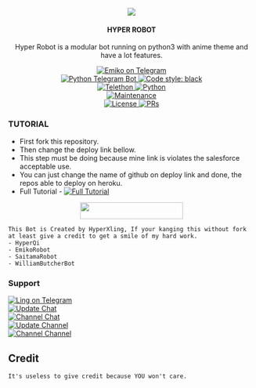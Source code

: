 <p align="center">
  <img src="https://telegra.ph/file/554a2a42a50326a0cc482.jpg">
</p>

<h4><p align="center"> HYPER ROBOT </p></h4>

<p align="center">Hyper Robot is a modular bot running on python3 with anime theme and have a lot features.</p>

<p align="center">
<a href="https://t.me/Ling_Musik_Bot"> <img src="https://img.shields.io/badge/Hyper-Robot-blue?&logo=telegram" alt="Emiko on Telegram" /> </a><br>
<a href="https://python-telegram-bot.org"> <img src="https://img.shields.io/badge/PTB-13.13-white?&style=flat-round&logo=github" alt="Python Telegram Bot" /> </a>
<a href="https://github.com/psf/black"><img alt="Code style: black" src="https://img.shields.io/badge/code%20style-black-000000.svg"></a><br>
<a href="https://docs.telethon.dev"> <img src="https://img.shields.io/badge/Telethon-1.24.0-red?&style=flat-round&logo=github" alt="Telethon" /> </a>
<a href="https://docs.python.org"> <img src="https://img.shields.io/badge/Python-3.10.5-purple?&style=flat-round&logo=python" alt="Python" /> </a><br>
<a href="https://GitHub.com/Ling-xy/EmikoRobot"> <img src="https://img.shields.io/badge/Maintained-Yash-yellow.svg" alt="Maintenance" /> </a><br>
<a href="https://github.com/Ling-xy/EmikoRobot/blob/main/LICENSE"> <img src="https://img.shields.io/badge/License-GPLv3-blue.svg" alt="License" /> </a>
<a href="https://makeapullrequest.com"> <img src="https://img.shields.io/badge/PRs-Welcome-blue.svg?style=flat-round" alt="PRs" /> </a>
</p>

### TUTORIAL

- First fork this repository.
- Then change the deploy link bellow.
- This step must be doing because mine link is violates the salesforce acceptable use.
- You can just change the name of github on deploy link and done, the repos able to deploy on heroku.
- Full Tutorial - [![Full Tutorial](https://img.shields.io/badge/Watch%20Now-blue)](https://youtu.be/GMaYMYhf_Vk)

<p align="center"><a href="https://dashboard.heroku.com/new?template=https://github.com/Ling-xy/EmikoRobot"> <img 
src="https://img.shields.io/badge/Deploy%20To%20Heroku-red?style=flat&logo=heroku" width="210" height="34.45" /></a></p>


```
This Bot is Created by HyperXling, If your kanging this without fork at least give a credit to get a smile of my hard work. 
- HyperQi
- EmikoRobot
- SaitamaRobot 
- WilliamButcherBot
```


### Support
<p>
<a href="https://t.me/excute7"> <img src="https://img.shields.io/badge/Ling-xy-blue?&logo=telegram" alt="Ling on Telegram" /> </a><br>
<a href="https://t.me/HyperQi"> <img src="https://img.shields.io/badge/Update-Chat-blue?&logo=telegram" alt="Update Chat" /> </a><br>
<a href="https://t.me/storyQi"> <img src="https://img.shields.io/badge/Support-Channel-blue?&logo=telegram" alt="Channel Chat" /> </a><br>
<a href="https://t.me/EmikoSupport"> <img src="https://img.shields.io/badge/Update-Chat-blue?&logo=telegram" alt="Update Channel" /> </a><br>
<a href="https://t.me/KennedyProject"> <img src="https://img.shields.io/badge/Update-Channel-blue?&logo=telegram" alt="Channel Channel" /> </a><br>
</p>



## Credit 

```
It's useless to give credit because YOU won't care.
```


